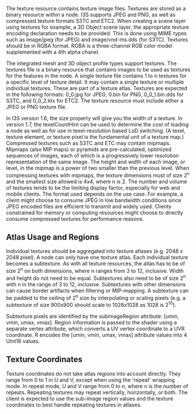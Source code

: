 The texture resource contains texture image files. Textures are stored as a binary resource within a node. I3S supports JPEG and PNG, as well as compressed texture formats S3TC and ETC2. When creating a scene layer using textures for example, a 3D Object scene layer, the appropriate texture encoding declaration needs to be provided. This is done using MIME types such as image/jpeg (for JPEG) and image/vnd-ms.dds (for S3TC). Textures should be in RGBA format. RGBA is a three-channel RGB color model supplemented with a 4th alpha chanel.

The integrated mesh and 3D object profile types support textures. The textures file is a binary resource that contains images to be used as textures for the features in the node. A single texture file contains 1 to n textures for a specific level of texture detail. It may contain a single texture or multiple individual textures. These are part of a texture atlas. Textures are expected in the following formats: 0_0.jpg for JPEG, 0.bin for PNG, 0_0_1.bin.dds for S3TC, and 0_0_2.ktx for ETC2. The texture resource must include either a JPEG or PNG texture file. 

In I3S version 1.6, the size property will give you the width of a texture. In version 1.7, the texelCountHint can be used to determine the cost of loading a node as well as for use in texel-resolution based LoD switching. (A texel, texture element, or texture pixel is the fundamental unit of a texture map.) Compressed textures such as S3TC and ETC may contain mipmaps. 
Mipmaps (also MIP maps) or pyramids are pre-calculated, optimized sequences of images, each of which is a progressively lower resolution representation of the same image. The height and width of each image, or level, in the mipmap is a power of two smaller than the previous level.
When compressing textures with mipmaps,  the texture dimensions must of size 2<sup>n</sup> and the smallest size allowed is 4x4, where n is 2. The number and volume of textures tends to be the limiting display factor, especially for web and mobile clients.  The format used depends on the use case. For example, a client might choose to consume JPEG in low bandwidth conditions since JPEG encoded files are efficient to transmit and widely used. Clients constrained for memory or computing resources might choose to directly consume compressed textures for performance reasons.

## Atlas Usage and Regions

Individual textures should be aggregated into texture atlases (e.g. 2048 x 2048 pixel). A node can only have one texture atlas. Each individual texture becomes a subtexture.  As with all texture resources, the atlas has to be of size 2<sup>n</sup> on both dimensions, where n ranges from 3 to 12, inclusive.  Width and height do not need to be equal.  Subtextures also need to be of size 2<sup>n</sup> with n in the range of 3 to 12, inclusive.  Subtextures with other dimensions can cause border artifacts when filtering or MIP-mapping.  A subtexture can be padded to the ceiling of 2<sup>n</sup> size by interpolating or scaling pixels (e.g. a subtexture of size 900x900 should scale to 1028x1028 as 1028 is 2<sup>10</sup>).

Subtexture pixels are identified by the subimageRegion attribute: [umin, vmin, umax, vmax].  Region information is passed to the shader using a separate vertex attribute, which converts a UV vertex coordinate to a UVR coordinate.  R encodes the [umin, vmin, umax, vmax] attribute values into 4 UInt16 values.

## Texture Coordinates

Texture coordinates do not take atlas regions into account directly. They range from 0 to 1 in U and V, except when using the 'repeat' wrapping mode.  In repeat mode, U and V  range from 0 to n, where n is the number of repeats. Repeating textures may repeat vertically, horizontally, or both. The client is expected to use the sub-image region values and the texture coordinates to best handle repeating textures in atlases.
